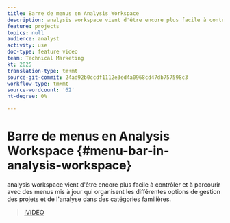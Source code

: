 ```yaml
---
title: Barre de menus en Analysis Workspace
description: analysis workspace vient d'être encore plus facile à contrôler et à parcourir avec des menus mis à jour qui organisent les différentes options de gestion des projets et de l'analyse dans des catégories familières.
feature: projects
topics: null
audience: analyst
activity: use
doc-type: feature video
team: Technical Marketing
kt: 2025
translation-type: tm+mt
source-git-commit: 24ad92b0ccdf1112e3ed4a0968cd47db757598c3
workflow-type: tm+mt
source-wordcount: '62'
ht-degree: 0%

---
```



# Barre de menus en Analysis Workspace {#menu-bar-in-analysis-workspace}

analysis workspace vient d&#39;être encore plus facile à contrôler et à parcourir avec des menus mis à jour qui organisent les différentes options de gestion des projets et de l&#39;analyse dans des catégories familières.

>[!VIDEO](https://video.tv.adobe.com/v/23965/?quality=12)
